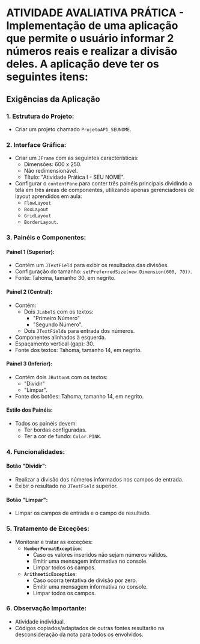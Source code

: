 # ATIVIDADE AVALIATIVA PRÁTICA - Implementação de uma aplicação que permite o usuário informar 2 números reais e realizar a divisão deles. A aplicação deve ter os seguintes itens:


## Exigências da Aplicação

### 1. Estrutura do Projeto:
- Criar um projeto chamado `ProjetoAP1_SEUNOME`.

### 2. Interface Gráfica:
- Criar um `JFrame` com as seguintes características:
  - Dimensões: 600 x 250.
  - Não redimensionável.
  - Título: "Atividade Prática I - SEU NOME".
- Configurar o `contentPane` para conter três painéis principais dividindo a tela em três áreas de componentes, utilizando apenas gerenciadores de layout aprendidos em aula:
  - `FlowLayout`
  - `BoxLayout`
  - `GridLayout`
  - `BorderLayout`.

### 3. Painéis e Componentes:

#### **Painel 1 (Superior):**
- Contém um `JTextField` para exibir os resultados das divisões.
- Configuração do tamanho: `setPreferredSize(new Dimension(600, 70))`.
- Fonte: Tahoma, tamanho 30, em negrito.

#### **Painel 2 (Central):**
- Contém:
  - Dois `JLabel`s com os textos:
    - "Primeiro Número"
    - "Segundo Número".
  - Dois `JTextField`s para entrada dos números.
- Componentes alinhados à esquerda.
- Espaçamento vertical (gap): 30.
- Fonte dos textos: Tahoma, tamanho 14, em negrito.

#### **Painel 3 (Inferior):**
- Contém dois `JButton`s com os textos:
  - "Dividir"
  - "Limpar".
- Fonte dos botões: Tahoma, tamanho 14, em negrito.

#### **Estilo dos Painéis:**
- Todos os painéis devem:
  - Ter bordas configuradas.
  - Ter a cor de fundo: `Color.PINK`.

### 4. Funcionalidades:

#### Botão **"Dividir"**:
- Realizar a divisão dos números informados nos campos de entrada.
- Exibir o resultado no `JTextField` superior.

#### Botão **"Limpar"**:
- Limpar os campos de entrada e o campo de resultado.

### 5. Tratamento de Exceções:
- Monitorar e tratar as exceções:
  - **`NumberFormatException`**:
    - Caso os valores inseridos não sejam números válidos.
    - Emitir uma mensagem informativa no console.
    - Limpar todos os campos.
  - **`ArithmeticException`**:
    - Caso ocorra tentativa de divisão por zero.
    - Emitir uma mensagem informativa no console.
    - Limpar todos os campos.

### 6. Observação Importante:
- Atividade individual.
- Códigos copiados/adaptados de outras fontes resultarão na desconsideração da nota para todos os envolvidos.


